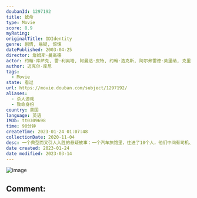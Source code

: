```yaml
---
doubanId: 1297192
title: 致命
type: Movie
score: 8.9
myRating: 
originalTitle: IDIdentity
genre: 剧情, 悬疑, 惊悚
datePublished: 2003-04-25
director: 詹姆斯·曼高德
actor: 约翰·库萨克, 雷·利奥塔, 阿曼达·皮特, 约翰·浩克斯, 阿尔弗雷德·莫里纳, 克里·杜瓦尔, 约翰·, 威廉姆·李·斯科特, 杰克·布塞, 普路特·泰勒·文斯, 瑞贝卡·德·莫妮, 卡门·阿尔根齐亚诺, 马绍尔·贝尔, 莱拉·肯泽尔, 马特·莱斯切尔, 布莱特·罗尔, 霍尔姆斯·奥斯本, 弗雷德里克·科芬, 乔·哈特, 迈克尔·赫希, 泰伦斯·伯尼·海恩斯
author: 迈克尔·库尼
tags:
  - Movie
state: 看过
url: https://movie.douban.com/subject/1297192/
aliases:
  - 杀人游戏
  - 致命身份
country: 美国
language: 英语
IMDb: tt0309698
time: 90分钟
createTime: 2023-01-24 01:07:48
collectionDate: 2020-11-04
desc: 一个典型而又引人入胜的悬疑故事：一个汽车旅馆里，住进了10个人，他们中间有司机、妓女、过气女星、夫妇、警探和他的犯人，还有神秘的旅馆经理。这天风雨大作，通讯中断，10人被困在了旅馆里，惊悚的故事开始了...
date created: 2023-01-24
date modified: 2023-03-14
---
```


![image](p2558364386.jpg)

Comment:
---
